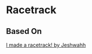 # Racetrack

## Based On

[I made a racetrack! by Jeshwahh](https://www.reddit.com/r/factorio/comments/zsgfea/i_made_a_racetrack/)